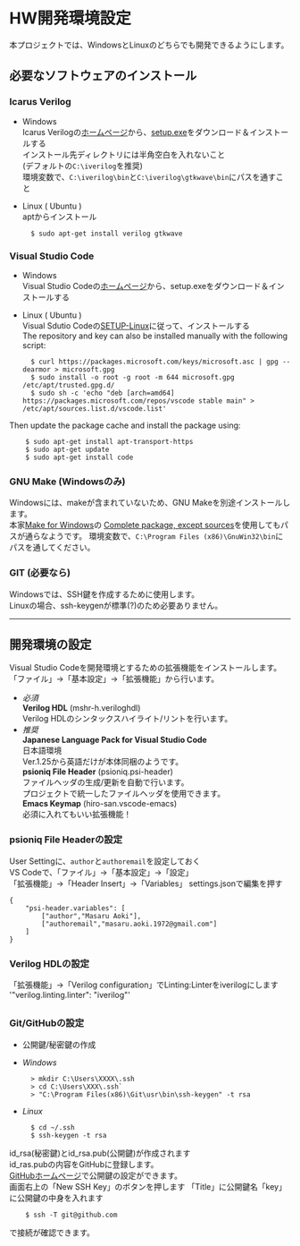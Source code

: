# HW開発環境設定
本プロジェクトでは、WindowsとLinuxのどちらでも開発できるようにします。

## 必要なソフトウェアのインストール
### Icarus Verilog
* Windows  
Icarus Verilogの[ホームページ](http://bleyer.org/icarus/ "Icarus Verilog")から、[setup.exe](http://bleyer.org/icarus/iverilog-10.1.1-x64_setup.exe "iverilog-10.1.1-x64_setup.exe")をダウンロード＆インストールする  
インストール先ディレクトリには半角空白を入れないこと  
(デフォルトの`C:\iverilog`を推奨)  
環境変数で、`C:\iverilog\bin`と`C:\iverilog\gtkwave\bin`にパスを通すこと

* Linux ( Ubuntu )  
aptからインストール  

        $ sudo apt-get install verilog gtkwave  

### Visual Studio Code
* Windows  
Visual Studio Codeの[ホームページ](https://code.visualstudio.com/ "VS Code")から、setup.exeをダウンロード＆インストールする  

* Linux ( Ubuntu )  
Visual Sdutio Codeの[SETUP-Linux](https://code.visualstudio.com/docs/setup/linux "SETUP-Linux")に従って、インストールする  
The repository and key can also be installed manually with the following script:  

        $ curl https://packages.microsoft.com/keys/microsoft.asc | gpg --dearmor > microsoft.gpg
        $ sudo install -o root -g root -m 644 microsoft.gpg /etc/apt/trusted.gpg.d/
        $ sudo sh -c 'echo "deb [arch=amd64] https://packages.microsoft.com/repos/vscode stable main" > /etc/apt/sources.list.d/vscode.list'
Then update the package cache and install the package using:  

        $ sudo apt-get install apt-transport-https
        $ sudo apt-get update
        $ sudo apt-get install code

### GNU Make (Windowsのみ)
Windowsには、makeが含まれていないため、GNU Makeを別途インストールします。  
本家[Make for Windows](http://gnuwin32.sourceforge.net/packages/make.htm "Make for Windows")の
[Complete package, except sources](http://gnuwin32.sourceforge.net/downlinks/make.php "")を使用してもパスが通らなようです。 
環境変数で、`C:\Program Files (x86)\GnuWin32\bin`にパスを通してください。

### GIT (必要なら)
Windowsでは、SSH鍵を作成するために使用します。  
Linuxの場合、ssh-keygenが標準(?)のため必要ありません。

---
## 開発環境の設定
Visual Studio Codeを開発環境とするための拡張機能をインストールします。  
「ファイル」→「基本設定」→「拡張機能」から行います。  
* *必須*  
**Verilog HDL**  (mshr-h.veriloghdl)  
Verilog HDLのシンタックスハイライト/リントを行います。
* *推奨*  
**Japanese Language Pack for Visual Studio Code**  
日本語環境  
Ver.1.25から英語だけが本体同梱のようです。  
**psioniq File Header**  (psioniq.psi-header)  
ファイルヘッダの生成/更新を自動で行います。  
プロジェクトで統一したファイルヘッダを使用できます。  
**Emacs Keymap** (hiro-san.vscode-emacs)  
必須に入れてもいい拡張機能！

### psioniq File Headerの設定  
User Settingに、`author`と`authoremail`を設定しておく  
VS Codeで、「ファイル」→「基本設定」→「設定」  
「拡張機能」→「Header Insert」→「Variables」 settings.jsonで編集を押す  

    {
        "psi-header.variables": [
            ["author","Masaru Aoki"],
            ["authoremail","masaru.aoki.1972@gmail.com"]
        ]
    }

### Verilog HDLの設定  
「拡張機能」→「Verilog configuration」でLinting:Linterをiverilogにします  
'"verilog.linting.linter": "iverilog"'  
## 

### Git/GitHubの設定 ###
* 公開鍵/秘密鍵の作成  
* *Windows*  

        > mkdir C:\Users\XXXX\.ssh
        > cd C:\Users\XXX\.ssh`
        > "C:\Program Files(x86)\Git\usr\bin\ssh-keygen" -t rsa 
* *Linux*  

        $ cd ~/.ssh
        $ ssh-keygen -t rsa

id_rsa(秘密鍵)とid_rsa.pub(公開鍵)が作成されます  
id_ras.pubの内容をGitHubに登録します。  
[GitHubホームページ](https://github.com/settings/ssh "GitHub")で公開鍵の設定ができます。  
画面右上の「New SSH Key」のボタンを押します
「Title」に公開鍵名「key」に公開鍵の中身を入れます  

        $ ssh -T git@github.com
で接続が確認できます。